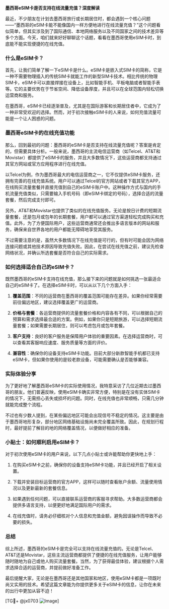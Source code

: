 **墨西哥eSIM卡是否支持在线流量充值？深度解读**

最近，不少朋友在计划去墨西哥旅行或长期居住时，都会遇到一个核心问题——“墨西哥的eSIM卡能不能像国内一样方便地进行在线流量充值？”这个问题看似简单，但其实涉及到了国际通信、本地网络服务以及不同国家之间的技术差异等多个方面。今天，咱们就来好好聊聊这个话题，看看在墨西哥使用eSIM卡时，到底能不能实现便捷的在线充值。

### 什么是eSIM卡？

首先，让我们简单了解一下eSIM卡是什么。eSIM卡是嵌入式SIM卡的简称，它是一种不需要物理插入的传统SIM卡就能工作的新型SIM卡技术。相比传统的物理SIM卡，eSIM卡可以直接焊接在设备上，比如智能手机、平板电脑或者智能手表等。它的主要优势在于节省空间、降低设备厚度，并且可以在全球范围内轻松切换运营商和服务。

在墨西哥，eSIM卡已经逐渐普及，尤其是在国际游客和长期居住者中，它成为了一种非常受欢迎的选择。然而，对于初次接触eSIM卡的人来说，如何充值流量可能是一个让人困惑的问题。

### 墨西哥eSIM卡的在线充值功能

那么，回到最初的问题：墨西哥的eSIM卡是否支持在线流量充值呢？答案是肯定的，但需要具体分析。一般来说，墨西哥的主流电信运营商（如Telcel、AT&T和Movistar）都提供了eSIM卡的服务，并且大多数情况下，这些运营商都支持通过其官方网站或官方应用程序进行在线充值。

以Telcel为例，作为墨西哥最大的电信运营商之一，它不仅提供eSIM卡服务，还拥有完善的在线充值系统。用户可以通过Telcel的官方网站或者下载其官方APP，在线购买流量套餐并直接充值到自己的eSIM卡账户中。这种操作方式与国内的手机流量充值类似，只需要输入手机号码（即eSIM卡绑定的号码），选择合适的流量套餐，然后完成支付即可。

另外，AT&T和Movistar也提供了类似的在线充值服务。无论是按日计费的短期流量套餐，还是包月或包年的长期套餐，用户都可以通过官方渠道轻松完成购买和充值。此外，为了方便国际用户，这些运营商通常还会推出多语言版本的网站和服务，确保来自世界各地的用户都能无障碍地享受其服务。

不过需要注意的是，虽然大多数情况下在线充值是可行的，但有时可能会因为网络连接问题或其他技术原因导致充值失败。因此，在尝试在线充值之前，建议先检查网络状况，并确认所选套餐是否符合自己的实际需求。

### 如何选择适合自己的eSIM卡？

既然墨西哥的eSIM卡支持在线充值，那么接下来的问题就是如何挑选一张最适合自己的eSIM卡了。在选择eSIM卡时，可以从以下几个方面入手：

1. **覆盖范围**：不同的运营商在墨西哥的覆盖范围可能存在差异。如果你经常需要前往偏远地区，建议选择覆盖更广的运营商。
   
2. **价格与套餐**：各运营商提供的流量套餐价格和内容各有不同，可以根据自己的预算和需求选择最合适的方案。例如，如果你只是短期旅游，可以选择短期流量套餐；如果需要长期居住，则可以考虑包月或包年套餐。

3. **客户支持**：良好的客户服务是保障用户体验的重要因素。在选择运营商时，可以查看其客服响应速度、服务质量等方面的评价。

4. **兼容性**：确保你的设备支持eSIM卡功能。目前大部分新款智能手机都已支持eSIM卡，但如果你使用的是较老款设备，可能需要确认是否能够兼容。

### 实际体验分享

为了更好地了解墨西哥eSIM卡的实际使用情况，我特意采访了几位近期去过墨西哥的朋友。他们普遍反映，使用eSIM卡确实非常方便，特别是在没有实体SIM卡的情况下，无需担心丢失或损坏的问题。同时，在线充值也非常顺畅，只需几分钟就能完成整个流程。

不过也有少数人提到，在某些偏远地区可能会出现信号不稳定的情况。这主要是由于墨西哥地形复杂，部分地区网络基础设施尚未完全覆盖所致。因此，在规划行程时，最好提前了解目的地的网络覆盖情况，以便做好相应的准备。

### 小贴士：如何顺利启用eSIM卡？

对于初次使用eSIM卡的用户来说，以下几点小贴士或许能帮助你更快地上手：

1. 在购买eSIM卡之前，确保你的设备支持eSIM卡功能，并且已经开启了相关设置。
   
2. 下载并安装目标运营商的官方APP，这样可以随时查看账户余额、流量使用情况以及更新最新的套餐信息。

3. 如果遇到任何问题，可以直接联系运营商的客服寻求帮助。大多数运营商都会提供多语言支持，以便更好地满足国际用户的需求。

4. 在线充值时，请务必仔细核对个人信息和充值金额，避免因误操作而导致不必要的损失。

### 总结

综上所述，墨西哥的eSIM卡是完全可以支持在线流量充值的。无论是Telcel、AT&T还是Movistar，这些主流运营商都提供了便捷的在线充值服务，让用户能够随时随地为自己或他人购买流量套餐。当然，为了获得最佳体验，建议根据个人需求选择合适的运营商，并提前做好准备工作。

最后提醒大家，无论是在墨西哥还是其他国家和地区，使用eSIM卡都是一项既时尚又实用的技术。希望这篇文章能为你提供更多关于eSIM卡的信息，让你在未来的出行中更加从容不迫！

[TG💪+ @jx0703 ![Image](https://github.com/user-attachments/assets/dbca1d08-cadb-493c-b0ec-ad6f7a83f270)]